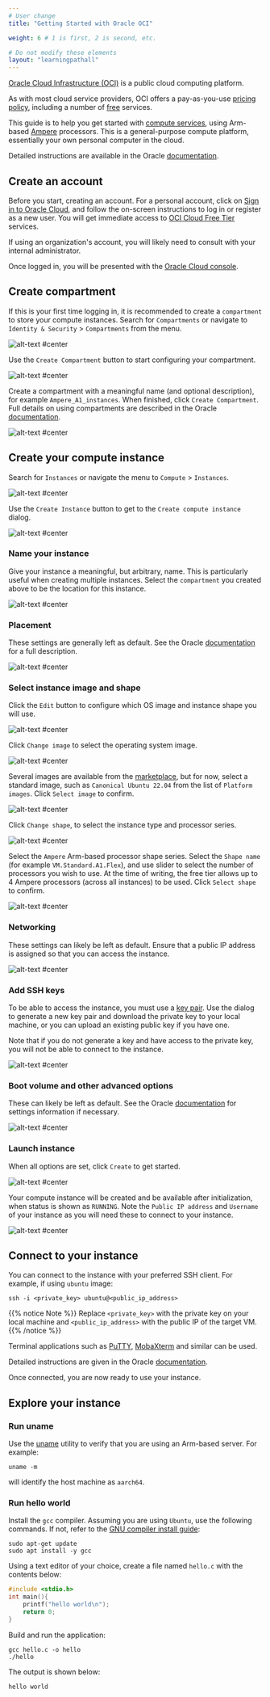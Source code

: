 ```yaml
---
# User change
title: "Getting Started with Oracle OCI"

weight: 6 # 1 is first, 2 is second, etc.

# Do not modify these elements
layout: "learningpathall"
---
```

[Oracle Cloud Infrastructure (OCI)](https://oracle.com/cloud/) is a public cloud computing platform. 

As with most cloud service providers, OCI offers a pay-as-you-use [pricing policy](https://www.oracle.com/cloud/pricing/), including a number of [free](https://www.oracle.com/cloud/free/) services.

This guide is to help you get started with [compute services](https://www.oracle.com/cloud/compute/), using Arm-based [Ampere](https://www.oracle.com/cloud/compute/arm/) processors. This is a general-purpose compute platform, essentially your own personal computer in the cloud.

Detailed instructions are available in the Oracle [documentation](https://docs.oracle.com/en-us/iaas/Content/Compute/References/arm.htm#create-instances).

## Create an account

Before you start, creating an account. For a personal account, click on [Sign in to Oracle Cloud](https://www.oracle.com/cloud), and follow the on-screen instructions to log in or register as a new user. You will get immediate access to [OCI Cloud Free Tier](https://www.oracle.com/cloud/free) services.

If using an organization's account, you will likely need to consult with your internal administrator.

Once logged in, you will be presented with the [Oracle Cloud console](https://docs.oracle.com/en-us/iaas/Content/GSG/Concepts/console.htm). 

## Create compartment

If this is your first time logging in, it is recommended to create a `compartment` to store your compute instances. Search for `Compartments` or navigate to `Identity & Security` > `Compartments` from the menu.

![alt-text #center](https://user-images.githubusercontent.com/97123064/244114923-3c25e3c2-34b5-4d3b-8779-c96a899ef079.png "Navigate to the `Compartments` page")

Use the `Create Compartment` button to start configuring your compartment.

![alt-text #center](https://user-images.githubusercontent.com/97123064/244119606-a04407f5-71ec-4560-8535-8e92148ad405.png "Click on 'Create Compartment'")

Create a compartment with a meaningful name (and optional description), for example `Ampere_A1_instances`. When finished, click `Create Compartment`. Full details on using compartments are described in the Oracle [documentation](https://docs.oracle.com/en-us/iaas/Content/Identity/compartments/managingcompartments.htm).

![alt-text #center](https://user-images.githubusercontent.com/97123064/244123626-52cc723d-ddd6-478d-88aa-7161c1d5f1c4.png "Create a name and description for the compartment")

## Create your compute instance

Search for `Instances` or navigate the menu to `Compute` > `Instances`.

![alt-text #center](https://user-images.githubusercontent.com/97123064/244126707-4c184318-fc42-4906-955b-e9d0796eb269.png "Navigate to the 'Instances' page")

Use the `Create Instance` button to get to the `Create compute instance` dialog.

![alt-text #center](https://user-images.githubusercontent.com/97123064/244178554-1b9e12bd-032f-42b2-b351-48df22db7dec.png "Click on 'Create instance'")

### Name your instance

Give your instance a meaningful, but arbitrary, name. This is particularly useful when creating multiple instances. Select the `compartment` you created above to be the location for this instance.

![alt-text #center](https://user-images.githubusercontent.com/97123064/244482401-5a4ea63b-68c7-4e41-a19e-846fadcb15a9.png "Specify a name for the instance and select your compartment")

### Placement

These settings are generally left as default. See the Oracle [documentation](https://docs.oracle.com/en-us/iaas/Content/General/Concepts/regions.htm) for a full description.

![alt-text #center](https://user-images.githubusercontent.com/97123064/244480624-0cb7112f-3b14-48e1-a68c-dd995fb5bc45.png "Choose availability domain placement")

### Select instance image and shape

Click the `Edit` button to configure which OS image and instance shape you will use.

![alt-text #center](https://user-images.githubusercontent.com/97123064/244479595-178b251b-9357-4aa0-96bc-1f7802798da0.png "Click 'Edit' to change the image and shape")

Click `Change image` to select the operating system image. 

![alt-text #center](https://user-images.githubusercontent.com/97123064/244734737-478d4f93-02da-434a-946b-200d08c7c415.png "Click `Change image'")

Several images are available from the [marketplace](https://cloudmarketplace.oracle.com/marketplace), but for now, select a standard image, such as `Canonical Ubuntu 22.04` from the list of `Platform images`. Click `Select image` to confirm.

![alt-text #center](https://user-images.githubusercontent.com/97123064/244742845-8f3b5bb8-f59b-407f-a77a-fb17ffe0cf43.png "Choose a standard image")

Click `Change shape`, to select the instance type and processor series.

![alt-text #center](https://user-images.githubusercontent.com/97123064/244734750-4477f282-02b4-428b-8c7b-448be8ec31ff.png "Click `Change shape'")

Select the `Ampere` Arm-based processor shape series. Select the `Shape name` (for example `VM.Standard.A1.Flex`), and use slider to select the number of processors you wish to use. At the time of writing, the free tier allows up to 4 Ampere processors (across all instances) to be used. Click `Select shape` to confirm.

![alt-text #center](https://user-images.githubusercontent.com/97123064/244744932-bed21937-bfd7-4643-b2d8-5e0582873103.png "Choose an Ampere Arm-based processor shape")

### Networking

These settings can likely be left as default. Ensure that a public IP address is assigned so that you can access the instance.

![alt-text #center](https://user-images.githubusercontent.com/97123064/244747189-b3f40d99-ffe0-4768-a348-6fa8b3e92d74.png "Configure network settings if necessary")

### Add SSH keys

To be able to access the instance, you must use a [key pair](https://docs.oracle.com/en-us/iaas/Content/Compute/Tasks/managingkeypairs.htm). Use the dialog to generate a new key pair and download the private key to your local machine, or you can upload an existing public key if you have one.

Note that if you do not generate a key and have access to the private key, you will not be able to connect to the instance.

![alt-text #center](https://user-images.githubusercontent.com/97123064/244751504-5c258c49-f53d-4afc-9fbd-e87e086ed15c.png "Create or upload a key pair")

### Boot volume and other advanced options

These can likely be left as default. See the Oracle [documentation](https://docs.oracle.com/en-us/iaas/Content/Block/Concepts/bootvolumes.htm) for settings information if necessary.

![alt-text #center](https://user-images.githubusercontent.com/97123064/244750495-cbfceecd-ede0-4b9c-a896-921823f514f3.png "Configure boot volume and advanced options if necessary")

### Launch instance

When all options are set, click `Create` to get started. 

![alt-text #center](https://user-images.githubusercontent.com/97123064/244753930-375d8b53-9f1f-4fe4-95ba-aac6d554c05a.png "Create the VM instance")

Your compute instance will be created and be available after initialization, when status is shown as `RUNNING`. Note the `Public IP address` and `Username` of your instance as you will need these to connect to your instance.

![alt-text #center](https://user-images.githubusercontent.com/97123064/244758586-8d9c0515-d8bb-4434-8bd2-83362d4e4ac6.png "Confirm the instance is running and note instance details")

## Connect to your instance

You can connect to the instance with your preferred SSH client. For example, if using `ubuntu` image:

```console
ssh -i <private_key> ubuntu@<public_ip_address>
```

{{% notice Note %}}
Replace `<private_key>` with the private key on your local machine and `<public_ip_address>` with the public IP of the target VM.
{{% /notice %}}

Terminal applications such as [PuTTY](https://www.putty.org/), [MobaXterm](https://mobaxterm.mobatek.net/) and similar can be used.

Detailed instructions are given in the Oracle [documentation](https://docs.oracle.com/en-us/iaas/Content/Compute/Tasks/accessinginstance.htm).

Once connected, you are now ready to use your instance.

## Explore your instance

### Run uname

Use the [uname](https://en.wikipedia.org/wiki/Uname) utility to verify that you are using an Arm-based server. For example:
```console
uname -m
```
will identify the host machine as `aarch64`.

### Run hello world

Install the `gcc` compiler. Assuming you are using `Ubuntu`, use the following commands. If not, refer to the [GNU compiler install guide](/install-guides/gcc):

```console
sudo apt-get update
sudo apt install -y gcc
```

Using a text editor of your choice, create a file named `hello.c` with the contents below:

```C
#include <stdio.h>
int main(){
    printf("hello world\n");
    return 0;
}
```
Build and run the application:

```console
gcc hello.c -o hello
./hello
```

The output is shown below:

```output
hello world
```
